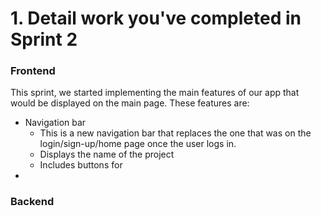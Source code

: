 # 1. Detail work you've completed in Sprint 2
### Frontend
This sprint, we started implementing the main features of our app that would be displayed on the main page. These features are:
- Navigation bar
	- This is a new navigation bar that replaces the one that was on the login/sign-up/home page once the user logs in.
	- Displays the name of the project
	- Includes buttons for 
-

### Backend

